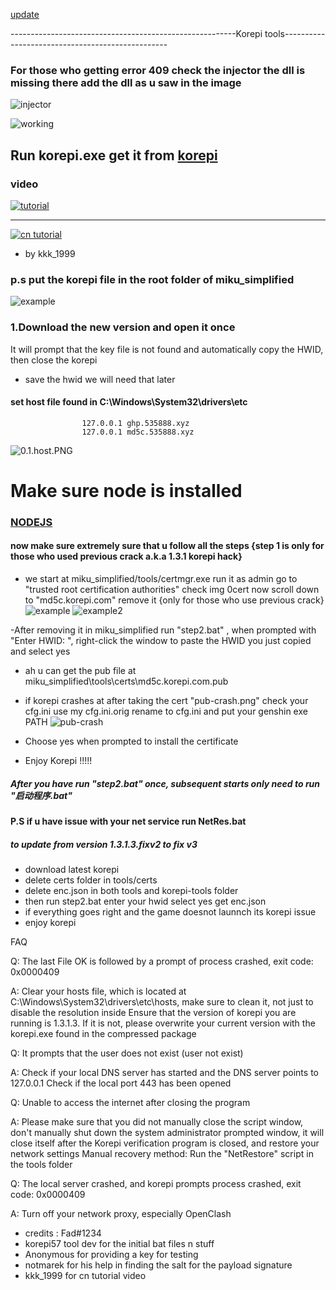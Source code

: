 [update](https://github.com/Zhongli0401/korepi-tools/blob/miku_bat/update.md)

--------------------------------------------------------Korepi tools-------------------------------------------------
### For those who getting error 409 check the injector the dll is missing there add the dll  as u saw in the image

![injector](https://github.com/Zhongli0401/korepi-tools/blob/miku_bat/img/injector.PNG)


![working](https://github.com/Zhongli0401/korepi-tools/blob/miku_bat/img/working.png)

 ## Run korepi.exe get it from [korepi](https://github.com/Cotton-Buds/calculator/releases) 

### video

 [![tutorial](https://github.com/Zhongli0401/korepi-tools/blob/miku_bat/img/genshin.PNG)](https://www.youtube.com/embed/AyLxVRpoI14)

----------------------------------------------------------------------------------------------------------------------------------------------------------------------------------------------------------

[![cn tutorial](https://github.com/Zhongli0401/korepi-tools/blob/miku_bat/img/genshin.PNG)](https://www.youtube.com/embed/LPUsTq9Bzd8)   

- by kkk_1999


### p.s put the korepi file in the root folder of miku_simplified

![example](https://github.com/Zhongli0401/korepi-tools/blob/miku_bat/img/korepi.PNG)

 ### 1.Download the new version and open it once
  It will prompt that the key file is not found and automatically copy the HWID, then close the korepi   
  - save the hwid we will need that later

  #### set host file found in C:\Windows\System32\drivers\etc
                    127.0.0.1 ghp.535888.xyz
                    127.0.0.1 md5c.535888.xyz

![0.1.host.PNG](https://github.com/Zhongli0401/korepi-tools/blob/miku_bat/img/0.1.host.PNG)



# Make sure node is installed 
 ### [NODEJS](https://nodejs.org/en/download/package-manager)

 #### now make sure extremely sure that u follow all the steps {step 1 is only for those who used previous crack a.k.a 1.3.1 korepi hack\}

 
 - we start at miku_simplified/tools/certmgr.exe run it as admin go to "trusted root certification authorities" check img 0cert now scroll down to 
       "md5c.korepi.com" remove it {only for those who use previous crack}
   ![example](https://github.com/Zhongli0401/korepi-tools/blob/miku_bat/img/0Cert.PNG)
   ![example2](https://github.com/Zhongli0401/korepi-tools/blob/miku_bat/img/1cert.PNG)
   
 -After removing it in 	   miku_simplified run "step2.bat" , when prompted with "Enter HWID: ", right-click the window to paste the HWID you just copied and select yes 

 - ah u can get the pub file at miku_simplified\tools\certs\md5c.korepi.com.pub

 - if korepi crashes at after taking the cert "pub-crash.png" check your cfg.ini use my cfg.ini.orig rename to cfg.ini and put your genshin exe PATH
   ![pub-crash](https://github.com/Zhongli0401/korepi-tools/blob/miku_bat/img/pub-crash.png)
 - Choose yes when prompted to install the certificate

 - Enjoy Korepi !!!!!

##### After you have run "step2.bat" once, subsequent starts only need to run "启动程序.bat"

#### P.S if u have issue with your net service run NetRes.bat


##### to update from version 1.3.1.3.fixv2 to fix v3
 - download latest korepi
 - delete certs folder in tools/certs
 - delete enc.json in both tools and korepi-tools folder
 - then run step2.bat enter your hwid select yes get enc.json
 - if everything goes right and the game doesnot launnch its korepi issue
 - enjoy korepi

FAQ

Q: The last File OK is followed by a prompt of process crashed, exit code: 0x0000409

A: Clear your hosts file, which is located at C:\Windows\System32\drivers\etc\hosts, make sure to clean it, not just to disable the resolution inside
  Ensure that the version of korepi you are running is 1.3.1.3. If it is not, please overwrite your current version with the korepi.exe found in the compressed package

Q: It prompts that the user does not exist (user not exist)

A: Check if your local DNS server has started and the DNS server points to 127.0.0.1
   Check if the local port 443 has been opened

Q: Unable to access the internet after closing the program

A: Please make sure that you did not manually close the script window, don't manually shut down the system administrator prompted window, it will close itself after the Korepi verification program is closed, and restore your network settings
   Manual recovery method: Run the "NetRestore" script in the tools folder

Q: The local server crashed, and korepi prompts process crashed, exit code: 0x0000409

A: Turn off your network proxy, especially OpenClash

- credits : Fad#1234 
- korepi57 tool dev for the initial bat files n stuff
- Anonymous for providing a key for testing
- notmarek for his help in finding the salt for the payload signature
- kkk_1999 for cn tutorial video


		    
          





